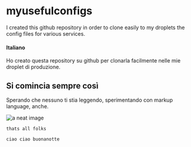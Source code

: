 myusefulconfigs
===============

I created this github repository in order to clone easily to my droplets the config files for various services.

#### Italiano

Ho creato questa repository su github per clonarla facilmente nelle mie droplet di produzione. 

## Si comincia sempre così
Sperando che nessuno ti stia leggendo, sperimentando con markup language, anche. 

![a neat image](http://demaitalia.s3.amazonaws.com/db.jpg)

    thats all folks 
    
    ciao ciao buonanotte
    


 
